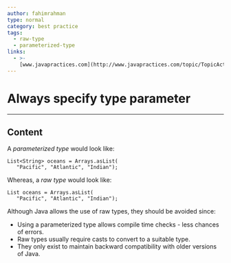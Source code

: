 ```yaml
---
author: fahimrahman
type: normal
category: best practice
tags:
  - raw-type
  - parameterized-type
links:
  - >-
    [www.javapractices.com](http://www.javapractices.com/topic/TopicAction.do?Id=224){website}
---
```


# Always specify type parameter


---

## Content

A *parameterized type* would look like:

```plain-text
List<String> oceans = Arrays.asList(
   "Pacific", "Atlantic", "Indian");
```

Whereas, a *raw type* would look like:

```plain-text
List oceans = Arrays.asList(
   "Pacific", "Atlantic", "Indian");
```

Although Java allows the use of raw types, they should be avoided since:

- Using a parameterized type allows compile time checks - less chances of errors.
- Raw types usually require casts to convert to a suitable type.
- They only exist to maintain backward compatibility with older versions of Java.
 
